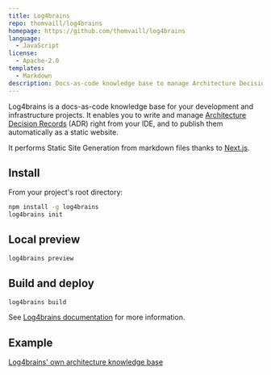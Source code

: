 ```yaml
---
title: Log4brains
repo: thomvaill/log4brains
homepage: https://github.com/thomvaill/log4brains
language:
  - JavaScript
license:
  - Apache-2.0
templates:
  - Markdown
description: Docs-as-code knowledge base to manage Architecture Decision Records (ADR) for your project and publish them automatically as a static website
---
```


Log4brains is a docs-as-code knowledge base for your development and infrastructure projects.
It enables you to write and manage [Architecture Decision Records](https://adr.github.io/) (ADR) right from your IDE, and to publish them automatically as a static website.

It performs Static Site Generation from markdown files thanks to [Next.js](https://jamstack.org/generators/next/).

## Install

From your project's root directory:

```sh
npm install -g log4brains
log4brains init
```

## Local preview

```sh
log4brains preview
```

## Build and deploy

```sh
log4brains build
```

See [Log4brains documentation](https://github.com/thomvaill/log4brains) for more information.

## Example

[Log4brains' own architecture knowledge base](https://thomvaill.github.io/log4brains/adr/)

